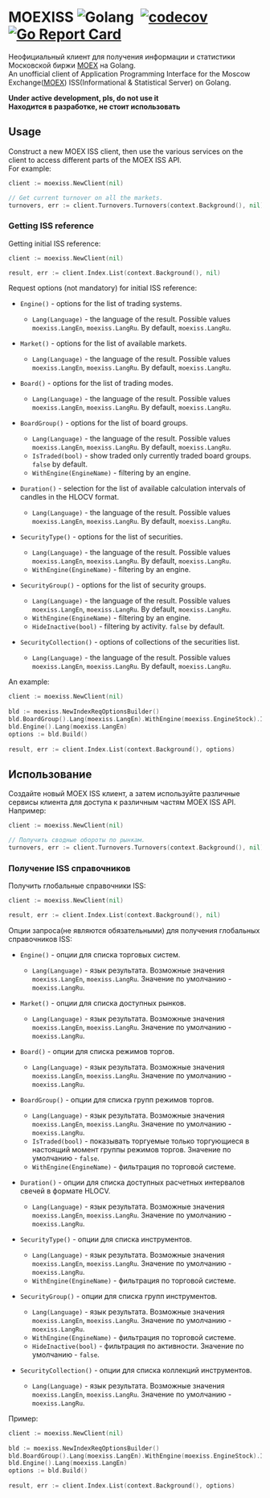 # MOEXISS ![Golang](https://img.shields.io/badge/-Golang%20❤️-05122A?style=flat&logo=go&logoColor=white)&nbsp; [![codecov](https://codecov.io/gh/DimaKoz/moexiss/branch/main/graph/badge.svg?token=B4TT54SCA1)](https://codecov.io/gh/DimaKoz/moexiss)&nbsp; [![Go Report Card](https://goreportcard.com/badge/github.com/dimakoz/moexiss)](https://goreportcard.com/report/github.com/dimakoz/moexiss)


Неофициальный клиент для получения информации и статистики Московской биржи [MOEX](https://iss.moex.com/iss/reference/) на Golang.  
An unofficial client of Application Programming Interface for the Moscow Exchange([MOEX](https://iss.moex.com/iss/reference/)) ISS(Informational & Statistical Server) on Golang. 

**Under active development, pls, do not use it**  
**Находится в разработке, не стоит использовать**

## Usage ##

Construct a new MOEX ISS client, then use the various services on the client to
access different parts of the MOEX ISS API.  
For example:

```go
client := moexiss.NewClient(nil)

// Get current turnover on all the markets.
turnovers, err := client.Turnovers.Turnovers(context.Background(), nil)
```

### Getting ISS reference ###

Getting initial ISS reference:

```go
client := moexiss.NewClient(nil)

result, err := client.Index.List(context.Background(), nil)
```
Request options (not mandatory) for initial ISS reference:

* ```Engine()``` - options for the list of trading systems.
  - ```Lang(Language)``` - the language of the result. Possible values ```moexiss.LangEn```, ```moexiss.LangRu```. By default, ```moexiss.LangRu```.


* ```Market()``` - options for the list of available markets.
  - ```Lang(Language)``` - the language of the result. Possible values ```moexiss.LangEn```, ```moexiss.LangRu```. By default, ```moexiss.LangRu```.


* ```Board()``` - options for the list of trading modes.
  - ```Lang(Language)``` - the language of the result. Possible values ```moexiss.LangEn```, ```moexiss.LangRu```. By default, ```moexiss.LangRu```.


* ```BoardGroup()``` - options for the list of board groups.
  - ```Lang(Language)``` - the language of the result. Possible values ```moexiss.LangEn```, ```moexiss.LangRu```. By default, ```moexiss.LangRu```.
  - ```IsTraded(bool)``` - show traded only currently traded board groups. ```false``` by default.
  - ```WithEngine(EngineName)``` - filtering by an engine.


* ```Duration()``` - selection for the list of available calculation intervals of candles in the HLOCV format.
  - ```Lang(Language)``` - the language of the result. Possible values ```moexiss.LangEn```, ```moexiss.LangRu```. By default, ```moexiss.LangRu```.


* ```SecurityType()``` - options for the list of securities.
  - ```Lang(Language)``` - the language of the result. Possible values ```moexiss.LangEn```, ```moexiss.LangRu```. By default, ```moexiss.LangRu```.
  - ```WithEngine(EngineName)``` - filtering by an engine.


* ```SecurityGroup()``` - options for the list of security groups.
  - ```Lang(Language)``` - the language of the result. Possible values ```moexiss.LangEn```, ```moexiss.LangRu```. By default, ```moexiss.LangRu```.
  - ```WithEngine(EngineName)``` - filtering by an engine.
  - ```HideInactive(bool)``` - filtering by activity.  ```false``` by default.


* ```SecurityCollection()``` - options of collections of the securities list.
  - ```Lang(Language)``` - the language of the result. Possible values ```moexiss.LangEn```, ```moexiss.LangRu```. By default, ```moexiss.LangRu```.


An example:

```go
client := moexiss.NewClient(nil)
	
bld := moexiss.NewIndexReqOptionsBuilder()
bld.BoardGroup().Lang(moexiss.LangEn).WithEngine(moexiss.EngineStock).IsTraded(true)
bld.Engine().Lang(moexiss.LangEn)
options := bld.Build()
	
result, err := client.Index.List(context.Background(), options)
```


## Использование ##

Создайте новый MOEX ISS клиент, а затем используйте различные сервисы клиента 
для доступа к различным частям MOEX ISS API.  
Например:

```go
client := moexiss.NewClient(nil)

// Получить сводные обороты по рынкам.
turnovers, err := client.Turnovers.Turnovers(context.Background(), nil)
```


### Получение ISS справочников ###

Получить глобальные справочники ISS:

```go
client := moexiss.NewClient(nil)

result, err := client.Index.List(context.Background(), nil)
```


Опции запроса(не являются обязательными) для получения глобальных справочников ISS:

* ```Engine()``` - опции для списка торговых систем.
  - ```Lang(Language)``` - язык результата. Возможные значения ```moexiss.LangEn```, ```moexiss.LangRu```. Значение по умолчанию - ```moexiss.LangRu```.  
    

* ```Market()``` - опции для списка доступных рынков.
  - ```Lang(Language)``` - язык результата. Возможные значения ```moexiss.LangEn```, ```moexiss.LangRu```. Значение по умолчанию - ```moexiss.LangRu```.


* ```Board()``` - опции для списка режимов торгов.
  - ```Lang(Language)``` - язык результата. Возможные значения ```moexiss.LangEn```, ```moexiss.LangRu```. Значение по умолчанию - ```moexiss.LangRu```.


* ```BoardGroup()``` - опции для списка групп режимов торгов.
  - ```Lang(Language)``` - язык результата. Возможные значения ```moexiss.LangEn```, ```moexiss.LangRu```. Значение по умолчанию - ```moexiss.LangRu```.
  - ```IsTraded(bool)``` - показывать торгуемые только торгующиеся в настоящий момент группы режимов торгов. Значение по умолчанию - ```false```.
  - ```WithEngine(EngineName)``` - фильтрация по торговой системе.


* ```Duration()``` - опции для списка доступных расчетных интервалов свечей в формате HLOCV.
  - ```Lang(Language)``` - язык результата. Возможные значения ```moexiss.LangEn```, ```moexiss.LangRu```. Значение по умолчанию - ```moexiss.LangRu```.


* ```SecurityType()``` - опции для списка инструментов.
  - ```Lang(Language)``` - язык результата. Возможные значения ```moexiss.LangEn```, ```moexiss.LangRu```. Значение по умолчанию - ```moexiss.LangRu```.
  - ```WithEngine(EngineName)``` - фильтрация по торговой системе.


* ```SecurityGroup()``` - опции для списка групп инструментов.
    - ```Lang(Language)``` - язык результата. Возможные значения ```moexiss.LangEn```, ```moexiss.LangRu```. Значение по умолчанию - ```moexiss.LangRu```.
    - ```WithEngine(EngineName)``` - фильтрация по торговой системе.
    - ```HideInactive(bool)``` - фильтрация по активности. Значение по умолчанию - ```false```.


* ```SecurityCollection()``` - опции для списка коллекций инструментов.
    - ```Lang(Language)``` - язык результата. Возможные значения ```moexiss.LangEn```, ```moexiss.LangRu```. Значение по умолчанию - ```moexiss.LangRu```.
    
    
Пример:

```go
client := moexiss.NewClient(nil)
	
bld := moexiss.NewIndexReqOptionsBuilder()
bld.BoardGroup().Lang(moexiss.LangEn).WithEngine(moexiss.EngineStock).IsTraded(true)
bld.Engine().Lang(moexiss.LangEn)
options := bld.Build()
	
result, err := client.Index.List(context.Background(), options)
```
